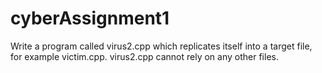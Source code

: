 # cyberAssignment1
<p>Write a program called virus2.cpp which replicates itself into a target file, for example victim.cpp. virus2.cpp cannot rely on any other files.</p>

